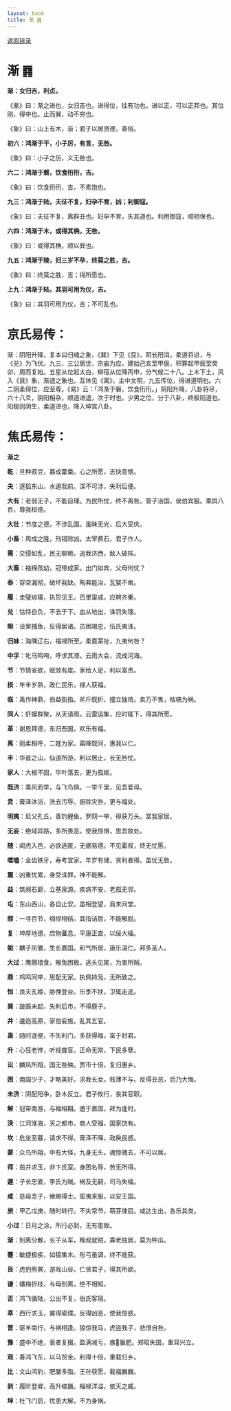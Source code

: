 ```yaml
---
layout: book
title: 渐 ䷴
---
```


[返回目录](./)

# 渐 ䷴

**渐：女归吉，利贞。**

《彖》曰：渐之进也，女归吉也。进得位，往有功也。进以正，可以正邦也。其位刚，得中也。止而巽，动不穷也。

《象》曰：山上有木，渐；君子以居贤德，善俗。

**初六：鸿渐于干，小子厉，有言，无咎。**

《象》曰：小子之厉，义无咎也。

**六二：鸿渐于磐，饮食衎衎，吉。**

《象》曰：饮食衎衎，吉，不素饱也。

**九三：鸿渐于陆，夫征不复，妇孕不育，凶；利御寇。**

《象》曰：夫征不复，离群丑也。妇孕不育，失其道也。利用御寇，顺相保也。

**六四：鸿渐于木，或得其桷，无咎。**

《象》曰：或得其桷，顺以巽也。

**九五：鸿渐于陵，妇三岁不孕，终莫之胜，吉。**

《象》曰：终莫之胜，吉；得所愿也。

**上九：鸿渐于陆，其羽可用为仪，吉。**

《象》曰：其羽可用为仪，吉；不可乱也。

# 京氏易传：

渐：阴阳升降，复本曰归魂之象，《巽》下见《艮》，阴长阳消，柔道将进，与《兑》为飞伏。九三、三公居世，宗庙为应，建始己亥至甲辰，积算起甲辰至癸卯，周而复始。五星从位起太白，柳宿从位降丙申，分气候二十八。上木下土，风入《艮》象，渐退之象也。互体见《离》，主中文明，九五传位，得进道明也。六二阴柔得位，应至尊。《易》云：「鸿渐于磐，饮食衎衎。」阴阳升降，八卦将尽，六十八爻，阴阳相杂，顺道进退，次于时也。少男之位，分于八卦，终极阳道也。阳极则阴生，柔道进也，降入坤宫八卦。


# 焦氏易传：

**渐之**

**乾**：旦种菽豆，暮成藿羹。心之所愿，志快意惬。

**夬**：逐狐东山，水遏我前。深不可涉，失利后便。

**大有**：老弱无子，不能自理。为民所忧，终不离咎。管子治国，侯伯宾服。乘舆八百，尊我桓德。

**大壮**：节度之德，不涉乱国。虽昧无光，后大受庆。

**小畜**：周成之隆，刑错除凶。太宰费石，君子作人。

**需**：交侵如乱，民无聊赖。追我济西，敌人破阵。

**大畜**：襁褓孩幼，冠带成家。出门如宾，父母何忧？

**泰**：穿空漏彻，破坏我缺。陶弗能治，瓦甓不凿。

**履**：圭璧琮璜，执贽见王。百里甯戚，应聘齐秦。

**兑**：怙恃自负，不去于下。血从地出，诛罚失理。

**睽**：设罟捕鱼，反得居诸。员困竭忠，伍氏夷诛。

**归妹**：海隅辽右，福禄所至。柔嘉蒙祉，九夷何咎？

**中孚**：牝马鸣哅，呼求其潦。云雨大会，流成河海。

**节**：节情省欲，赋敛有度。家给人足，利以富贵。

**损**：年丰岁熟，政仁民乐，禄人获福。

**临**：禹作神鼎，伯益衘指。斧斤既折，撞立独倚。卖万不售，枯槁为祸。

**同人**：虾蟆群聚，从天请雨。云雷运集，应时辄下，得其所愿。

**革**：谢恩拜德，东归吾国，欢乐有福。

**离**：刚柔相呼，二姓为家。霜降既同，惠我以仁。

**丰**：华首之山，仙道所游。利以居止，长无咎忧。

**家人**：大根不固，华叶落去，更为孤妪。

**既济**：乘风而举，与飞鸟俱。一举千里，见吾爱母。

**贲**：膏泽沐浴，洗去污辱。振除灾咎，更与福处。

**明夷**：尼父孔丘，善钓鲤鱼。罗网一举，得获万头。富我家居。

**无妄**：绝域异路，多所畏恶。使我惊惧，思吾故处。

**随**：闻虎入邑，必欲逃匿，无据易德。不见霍叔，终无忧慝。

**噬嗑**：金齿铁牙，寿考宜家。年岁有储，贪利者得。虽忧无咎。

**震**：凶重忧累，身受诛罪，神不能解。

**益**：筑阙石巅，立基泉源。疾病不安，老孤无邻。

**屯**：东山西山，各自止安。虽相登望，竟未同堂。

**颐**：一寻百节，绸缪相结。其指诘屈，不能解脱。

**复**：坤厚地德，庶物蕃息。平康正直，以绥大福。

**姤**：麟子凤雏，生长嘉国。和气所居，康乐温仁。邦多圣人。

**大过**：鹰鸇猎食，雉兔困极。逃头见尾，为害所贼。

**鼎**：鸡鸣同举，思配无家。执佩持凫，无所致之。

**恒**：良夫孔姬，胁悝登台。乐季不扶，卫辄走逃。

**巽**：跛踬未起，失利后市，不得鹿子。

**井**：逶迤高原，家伯妄施，乱其五官。

**蛊**：随时逐便，不失利门。多获得福，富于封君。

**升**：心狂老悖，听视聋盲。正命无常，下民多孽。

**讼**：麟凤所翔，国无咎殃。贾市十倍，复归惠乡。

**困**：南国少子，才略美好。求我长女。贱薄不与。反得丑恶，后乃大悔。

**未济**：阴配阳争，卧木反立。君子攸行，丧其官职。

**解**：冠带南游，与福相期。邀于嘉国，拜为逢时。

**涣**：江河淮海，天之都市。商人受福，国家饶有。

**坎**：危坐至暮，请求不得。膏泽不降，政戾民惑。

**蒙**：众鸟所翔，中有大怪，九身无头。魂惊魄去，不可以居。

**师**：凿井求玉，非卞氏室。身困名辱，劳无所得。

**遯**：子长忠直，李氏为贼。祸及无嗣，司马失福。

**咸**：慈母念子，飨赐得士。蛮夷来服，以安王国。

**旅**：甲乙戊庚，随时转行。不失常节，萌芽律屈。咸达生出，各乐其类。

**小过**：日月之涂，所行必到，无有患故。

**渐**：别离分散，长子从军，稚叔就贼，寡老独居，莫为种瓜。

**蹇**：敏捷极疾，如猿集木。彤弓虽调，终不能获。

**艮**：虎豹熊罴，游戏山谷。仁贤君子，得其所欲。

**谦**：蟠梅折枝，与母别离，绝不相知。

**否**：鸿飞循陆，公出不复，伯氏客宿。

**萃**：西行求玉，冀得瑜璞。反得凶恶，使我惊惑。

**晋**：驱羊南行，与祸相逢。狼惊我马，虎盗我子，悲恨自咎。

**豫**：盛中不绝，衰者复掇。盈满减亏，瘯𤼠腯肥。郑昭失国，重耳兴立。

**观**：春鸿飞东，以马贸金。利得十倍，重载归乡。

**比**：文山鸿豹，肥腯多脂。王孙获愿，载福巍巍。

**剥**：履阶登墀，高升峻巍。福禄洋溢，依天之威。

**坤**：杜飞门启，忧患大解。不为身祸。


